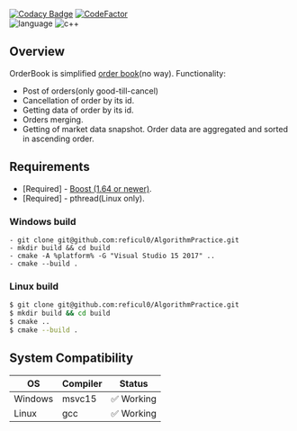 [![Codacy Badge](https://app.codacy.com/project/badge/Grade/f698efaf304c42718295d0742cf9fcc1)](https://www.codacy.com/gh/reficul0/OrderBook/dashboard?utm_source=github.com&amp;utm_medium=referral&amp;utm_content=reficul0/OrderBook&amp;utm_campaign=Badge_Grade)
[![CodeFactor](https://www.codefactor.io/repository/github/reficul0/orderbook/badge)](https://www.codefactor.io/repository/github/reficul0/orderbook)
<br>
![language](https://img.shields.io/badge/language-c++-blue.svg)
![c++](https://img.shields.io/badge/std-c++14-blue.svg)

## Overview

OrderBook is simplified [order book](https://en.wikipedia.org/wiki/Order_book)(no way).
Functionality:
* Post of orders(only good-till-cancel)
* Cancellation of order by its id.
* Getting data of order by its id.
* Orders merging.
* Getting of market data snapshot. Order data are aggregated and sorted in ascending order.

## Requirements

* [Required] - [Boost (1.64 or newer)](http://www.boost.org/).
* [Required] - pthread(Linux only).

### Windows build

```shell
- git clone git@github.com:reficul0/AlgorithmPractice.git
- mkdir build && cd build
- cmake -A %platform% -G "Visual Studio 15 2017" ..
- cmake --build .
```
### Linux build

```bash
$ git clone git@github.com:reficul0/AlgorithmPractice.git
$ mkdir build && cd build
$ cmake ..
$ cmake --build .
```

## System Compatibility

OS           | Compiler      | Status
------------ | ------------- | -------------
Windows      | msvc15        | :white_check_mark: Working
Linux        | gcc           | :white_check_mark: Working
